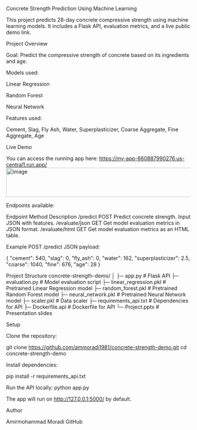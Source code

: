 Concrete Strength Prediction Using Machine Learning

This project predicts 28-day concrete compressive strength using machine learning models. It includes a Flask API, evaluation metrics, and a live public demo link.

Project Overview

Goal: Predict the compressive strength of concrete based on its ingredients and age.

Models used:

Linear Regression

Random Forest

Neural Network

Features used:

Cement, Slag, Fly Ash, Water, Superplasticizer, Coarse Aggregate, Fine Aggregate, Age

Live Demo

You can access the running app here:
https://my-app-660887990276.us-central1.run.app/<img width="1194" height="80" alt="image" src="https://github.com/user-attachments/assets/80f94e7e-8d74-48f4-995e-ca1bf83e8662" />



Endpoints available:

Endpoint	Method	Description
/predict	POST	Predict concrete strength. Input JSON with features.
/evaluate/json	GET	Get model evaluation metrics in JSON format.
/evaluate/html	GET	Get model evaluation metrics as an HTML table.

Example POST /predict JSON payload:

{
  "cement": 540,
  "slag": 0,
  "fly_ash": 0,
  "water": 162,
  "superplasticizer": 2.5,
  "coarse": 1040,
  "fine": 676,
  "age": 28
}

Project Structure
concrete-strength-demo/
│
├─ app.py                  # Flask API
├─ evaluation.py           # Model evaluation script
├─ linear_regression.pkl   # Pretrained Linear Regression model
├─ random_forest.pkl       # Pretrained Random Forest model
├─ neural_network.pkl      # Pretrained Neural Network model
├─ scaler.pkl              # Data scaler
├─ requirements_api.txt    # Dependencies for API
├─ Dockerfile.api          # Dockerfile for API
└─ Project.pptx            # Presentation slides

Setup

Clone the repository:

git clone https://github.com/ammoradi1981/concrete-strength-demo.git
cd concrete-strength-demo


Install dependencies:

pip install -r requirements_api.txt


Run the API locally:
python app.py

The app will run on http://127.0.0.1:5000/ by default.


Author

Amirmohammad Moradi
GitHub
